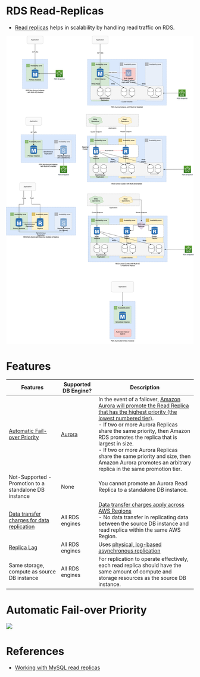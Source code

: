 # RDS Read-Replicas
- [Read replicas](https://aws.amazon.com/rds/features/read-replicas/) helps in scalability by handling read traffic on RDS.

![img.png](assets/Multi-AZ/RDS-Multi-AZ-Replica.drawio.png)

# Features

| Features                                                                                                        | Supported DB Engine?             | Description                                                                                                                                                                                                                                                                                                                                                                                                                                                                                          |
|-----------------------------------------------------------------------------------------------------------------|----------------------------------|------------------------------------------------------------------------------------------------------------------------------------------------------------------------------------------------------------------------------------------------------------------------------------------------------------------------------------------------------------------------------------------------------------------------------------------------------------------------------------------------------|
| [Automatic Fail-over Priority](https://aws.amazon.com/blogs/aws/additional-failover-control-for-amazon-aurora/) | [Aurora](AmazonAurora/Readme.md) | In the event of a failover, [Amazon Aurora will promote the Read Replica that has the highest priority (the lowest numbered tier)](https://aws.amazon.com/blogs/aws/additional-failover-control-for-amazon-aurora/).<br/>- If two or more Aurora Replicas share the same priority, then Amazon RDS promotes the replica that is largest in size.<br/>- If two or more Aurora Replicas share the same priority and size, then Amazon Aurora promotes an arbitrary replica in the same promotion tier. |
| Not-Supported - Promotion to a standalone DB instance                                                           | None                             | You cannot promote an Aurora Read Replica to a standalone DB instance.                                                                                                                                                                                                                                                                                                                                                                                                                               |
| [Data transfer charges for data replication](https://aws.amazon.com/rds/faqs/)                                  | All RDS engines                  | [Data transfer charges apply across AWS Regions](https://aws.amazon.com/rds/faqs/)<br/>- No data transfer in replicating data between the source DB instance and read replica within the same AWS Region.                                                                                                                                                                                                                                                                                            |
| [Replica Lag](../../../3_DatabaseServices/Consistency&Replication/ReplicationLag.md)                            | All RDS engines                  | Uses [physical, log-based asynchronous replication](../../../3_DatabaseServices/DataStructuresUsedInDB/AppendOnlyProperty.md)                                                                                                                                                                                                                                                                                                                                                                        |
| Same storage, compute as source DB instance                                                                     | All RDS engines                  | For replication to operate effectively, each read replica should have the same amount of compute and storage resources as the source DB instance.                                                                                                                                                                                                                                                                                                                                                    |

# Automatic Fail-over Priority

![](https://media.amazonwebservices.com/blog/2016/aurora_set_failover_priority_1.png)

# References
- [Working with MySQL read replicas](https://docs.amazonaws.cn/en_us/AmazonRDS/latest/UserGuide/USER_MySQL.Replication.ReadReplicas.html)
